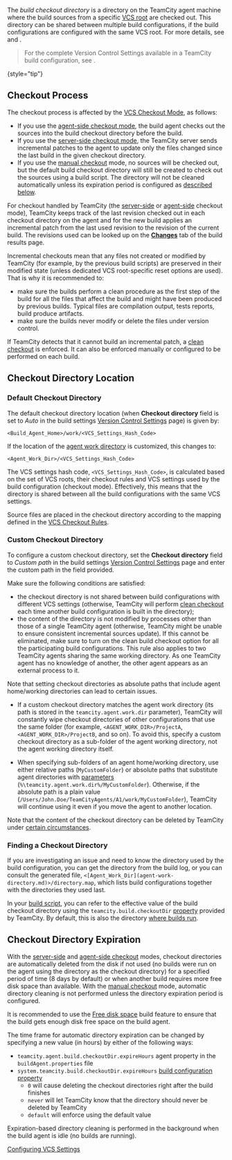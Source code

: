 [//]: # (title: Build Checkout Directory)
[//]: # (auxiliary-id: Build Checkout Directory)

The _build checkout directory_ is a directory on the TeamCity agent machine where the build sources from a specific [VCS root](vcs-root.md) are checked out. This directory can be shared between multiple build configurations, if the build configurations are configured with the same VCS root. For more details, see [](#Default+Checkout+Directory) and [](#Custom+Checkout+Directory).

> For the complete Version Control Settings available in a TeamCity build configuration, see [](configuring-vcs-settings.md).
> 
{style="tip"}

## Checkout Process

The checkout process is affected by the [VCS Checkout Mode](vcs-checkout-mode.md), as follows:

* If you use the [agent-side checkout mode](vcs-checkout-mode.md#agent-checkout), the build agent checks out the sources into the build checkout directory before the build.
* If you use the [server-side checkout mode](vcs-checkout-mode.md#server-checkout), the TeamCity server sends incremental patches to the agent to update only the files changed since the last build in the given checkout directory.
* If you use the [manual checkout](vcs-checkout-mode.md#do-not-checkout-files-automatically) mode, no sources will be checked out, but the default build checkout directory will still be created to check out the sources using a build script. The directory will not be cleaned automatically unless its expiration period is configured as [described below](#Checkout+Directory+Expiration).

For checkout handled by TeamCity (the [server-side](vcs-checkout-mode.md#server-checkout) or [agent-side](vcs-checkout-mode.md#agent-checkout) checkout mode), TeamCity keeps track of the last revision checked out in each checkout directory on the agent and for the new build applies an incremental patch from the last used revision to the revision of the current build. The revisions used can be looked up on the __[Changes](build-results-page.md#Changes+Tab)__ tab of the build results page.

Incremental checkouts mean that any files not created or modified by TeamCity (for example, by the previous build scripts) are preserved in their modified state (unless dedicated VCS root-specific reset options are used). That is why it is recommended to:

* make sure the builds perform a clean procedure as the first step of the build for all the files that affect the build and might have been produced by previous builds. Typical files are compilation output, tests reports, build produce artifacts.
* make sure the builds never modify or delete the files under version control.

If TeamCity detects that it cannot build an incremental patch, a [clean checkout](clean-checkout.md) is enforced. It can also be enforced manually or configured to be performed on each build.

## Checkout Directory Location

### Default Checkout Directory

The default checkout directory location (when **Checkout directory** field is set to _Auto_ in the build settings [Version Control Settings](configuring-vcs-settings.md) page) is given by:

```
<Build_Agent_Home>/work/<VCS_Settings_Hash_Code>
```

If the location of the [agent work directory](agent-work-directory.md) is customized, this changes to:

```
<Agent_Work_Dir>/<VCS_Settings_Hash_Code>
```

The VCS settings hash code, `<VCS_Settings_Hash_Code>`, is calculated based on the set of VCS roots, their checkout rules and VCS settings used by the build configuration (checkout mode). Effectively, this means that the directory is shared between all the build configurations with the same VCS settings.

Source files are placed in the checkout directory according to the mapping defined in the [VCS Checkout Rules](vcs-checkout-rules.md).


<anchor name="BuildCheckoutDirectory-Customcheckoutdirectory"/>

<anchor name="Custom+checkout+directory"/>

### Custom Checkout Directory

To configure a custom checkout directory, set the **Checkout directory** field to _Custom path_ in the build settings [Version Control Settings](configuring-vcs-settings.md) page and enter the custom path in the field provided.

Make sure the following conditions are satisfied:
* the checkout directory is not shared between build configurations with different VCS settings (otherwise, TeamCity will perform [clean checkout](clean-checkout.md) each time another build configuration is built in the directory);
* the content of the directory is not modified by processes other than those of a single TeamCity agent (otherwise, TeamCity might be unable to ensure consistent incremental sources update). If this cannot be eliminated, make sure to turn on the clean build checkout option for all the participating build configurations. This rule also applies to two TeamCity agents sharing the same working directory. As one TeamCity agent has no knowledge of another, the other agent appears as an external process to it.

<warning>

Note that setting checkout directories as absolute paths that include agent home/working directories can lead to certain issues.

* If a custom checkout directory matches the agent work directory (its path is stored in the `teamcity.agent.work.dir` parameter), TeamCity will constantly wipe checkout directories of other configurations that use the same folder (for example, `<AGENT_WORK_DIR>/ProjectA`, `<AGENT_WORK_DIR>/ProjectB`, and so on). To avoid this, specify a custom checkout directory as a sub-folder of the agent working directory, not the agent working directory itself.

* When specifying sub-folders of an agent home/working directory, use either relative paths (`MyCustomFolder`) or absolute paths that substitute agent directories with [parameters](predefined-build-parameters.md) (`%\teamcity.agent.work.dir%/MyCustomFolder`). Otherwise, if the absolute path is a plain value (`/Users/John.Doe/TeamCityAgents/A1/work/MyCustomFolder`), TeamCity will continue using it even if you move the agent to another location.

</warning>

Note that the content of the checkout directory can be deleted by TeamCity under [certain circumstances](clean-checkout.md#Automatic+Clean+Checkout).

<anchor name="Automatic+Checkout+Directory+Cleaning"/>

### Finding a Checkout Directory

If you are investigating an issue and need to know the directory used by the build configuration, you can get the directory from the build log, or you can consult the generated file, `<[Agent_Work_Dir](agent-work-directory.md)>/directory.map`, which lists build configurations together with the directories they used last.

In your [build script](build-script-interaction-with-teamcity.md), you can refer to the effective value of the build checkout directory using the `teamcity.build.checkoutDir` [property](configuring-build-parameters.md) provided by TeamCity. By default, this is also the directory [where builds run](build-working-directory.md).


## Checkout Directory Expiration

With the [server-side](vcs-checkout-mode.md#server-checkout) and [agent-side checkout](vcs-checkout-mode.md#agent-checkout) modes, checkout directories are automatically deleted from the disk if not used (no builds were run on the agent using the directory as the checkout directory) for a specified period of time (8 days by default) or when another build requires more free disk space than available. With the [manual checkout](vcs-checkout-mode.md#do-not-checkout-files-automatically) mode, automatic directory cleaning is not performed unless the directory expiration period is configured.

It is recommended to use the [Free disk space](free-disk-space.md) build feature to ensure that the build gets enough disk free space on the build agent.

[//]: # (Internal note. Do not delete. "Build Checkout Directoryd30e211.txt")

The time frame for automatic directory expiration can be changed by specifying a new value (in hours) by either of the following ways:
* `teamcity.agent.build.checkoutDir.expireHours` agent property in the `buildAgent.properties` file
* `system.teamcity.build.checkoutDir.expireHours` [build configuration property](configuring-build-parameters.md)   
   * `0` will cause deleting the checkout directories right after the build finishes
   * `never` will let TeamCity know that the directory should never be deleted by TeamCity 
   * `default` will enforce using the default value

Expiration-based directory cleaning is performed in the background when the build agent is idle (no builds are running).

 <seealso>
        <category ref="admin-guide">
            <a href="configuring-vcs-settings.md">Configuring VCS Settings</a>
        </category>
</seealso>